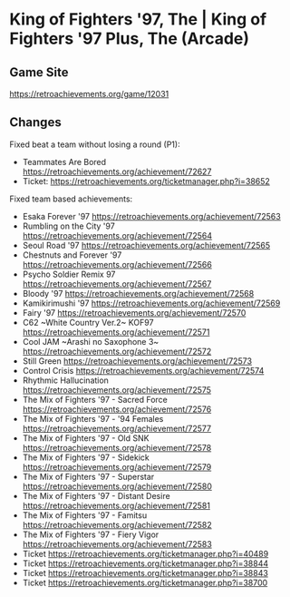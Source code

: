 # King of Fighters '97, The | King of Fighters '97 Plus, The (Arcade)

## Game Site
https://retroachievements.org/game/12031

## Changes
Fixed beat a team without losing a round (P1):
* Teammates Are Bored https://retroachievements.org/achievement/72627
* Ticket: https://retroachievements.org/ticketmanager.php?i=38652

Fixed team based achievements:
* Esaka Forever '97 https://retroachievements.org/achievement/72563
* Rumbling on the City '97 https://retroachievements.org/achievement/72564
* Seoul Road '97 https://retroachievements.org/achievement/72565
* Chestnuts and Forever '97 https://retroachievements.org/achievement/72566
* Psycho Soldier Remix 97 https://retroachievements.org/achievement/72567
* Bloody '97 https://retroachievements.org/achievement/72568
* Kamikirimushi '97 https://retroachievements.org/achievement/72569
* Fairy '97 https://retroachievements.org/achievement/72570
* C62 ~White Country Ver.2~ KOF97 https://retroachievements.org/achievement/72571
* Cool JAM ~Arashi no Saxophone 3~ https://retroachievements.org/achievement/72572
* Still Green https://retroachievements.org/achievement/72573
* Control Crisis https://retroachievements.org/achievement/72574
* Rhythmic Hallucination https://retroachievements.org/achievement/72575
* The Mix of Fighters '97 - Sacred Force https://retroachievements.org/achievement/72576
* The Mix of Fighters '97 - '94 Females https://retroachievements.org/achievement/72577
* The Mix of Fighters '97 - Old SNK https://retroachievements.org/achievement/72578
* The Mix of Fighters '97 - Sidekick https://retroachievements.org/achievement/72579
* The Mix of Fighters '97 - Superstar https://retroachievements.org/achievement/72580
* The Mix of Fighters '97 - Distant Desire https://retroachievements.org/achievement/72581
* The Mix of Fighters '97 - Famitsu https://retroachievements.org/achievement/72582
* The Mix of Fighters '97 - Fiery Vigor https://retroachievements.org/achievement/72583
* Ticket https://retroachievements.org/ticketmanager.php?i=40489
* Ticket https://retroachievements.org/ticketmanager.php?i=38844
* Ticket https://retroachievements.org/ticketmanager.php?i=38843
* Ticket https://retroachievements.org/ticketmanager.php?i=38700